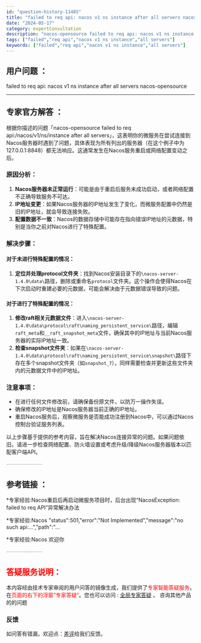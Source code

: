 ```yaml
---
id: "question-history-11485"
title: "failed to req api: nacos v1 ns instance after all servers nacos-opensource"
date: "2024-05-17"
category: expertConsultation
description: "nacos-opensource failed to req api: nacos v1 ns instance after all servers"
tags: ["failed","req api","nacos v1 ns instance","all servers"]
keywords: ["failed","req api","nacos v1 ns instance","all servers"]
---
```


## 用户问题 ： 
 failed to req api: nacos v1 ns instance after all servers nacos-opensource 

---------------
## 专家官方解答 ：

根据你描述的问题「nacos-opensource failed to req api:/nacos/v1/ns/instance after all servers」，这表明你的微服务在尝试连接到Nacos服务器时遇到了问题，具体表现为所有列出的服务器（在这个例子中为127.0.0.1:8848）都无法响应。这通常发生在Nacos服务重启或网络配置变动之后。

### 原因分析：
1. **Nacos服务器未正常运行**：可能是由于重启后服务未成功启动，或者网络配置不正确导致服务不可达。
2. **IP地址变更**：如果Nacos服务器的IP地址发生了变化，而微服务配置中仍然是旧的IP地址，就会导致连接失败。
3. **配置数据不一致**：Nacos的数据存储中可能存在指向错误IP地址的元数据，特别是当你之前对Nacos进行了特殊配置。

### 解决步骤：
#### 对于未进行特殊配置的情况：
1. **定位并处理protocol文件夹**：找到Nacos安装目录下的`\nacos-server-1.4.0\data\`路径，删除或重命名`protocol`文件夹。这个操作会使得Nacos在下次启动时重建必要的元数据，可能会解决由于元数据错误导致的问题。

#### 对于进行了特殊配置的情况：
1. **修改raft相关元数据文件**：进入`\nacos-server-1.4.0\data\protocol\raft\naming_persistent_service\`路径，编辑`raft_meta`和`__raft_snapshot_meta`文件，确保其中的IP地址与当前Nacos服务器的实际IP地址一致。
2. **检查snapshot文件夹**：如果在`\nacos-server-1.4.0\data\protocol\raft\naming_persistent_service\snapshot\`路径下存在多个snapshot文件夹（如`snapshot_7`），同样需要检查并更新这些文件夹内的元数据文件中的IP地址。

### 注意事项：
- 在进行任何文件修改前，请确保备份原文件，以防万一操作失误。
- 确保修改的IP地址是Nacos服务器当前正确的IP地址。
- 重启Nacos服务后，观察微服务是否能成功注册到Nacos中，可以通过Nacos控制台验证服务列表。

以上步骤基于提供的参考内容，旨在解决Nacos连接异常的问题。如果问题依旧，请进一步检查网络配置、防火墙设置或考虑升级/降级Nacos服务器版本以匹配客户端API。


<font color="#949494">---------------</font> 


## 参考链接 ：

*专家经验:Nacos重启后再启动微服务项目时，后台出现“NacosException: failed to req API”异常解决办法 
 
 *专家经验:Nacos "status":501,"error":"Not Implemented","message":"no such api:...","path":"... 
 
 *专家经验:Nacos 欢迎你 


 <font color="#949494">---------------</font> 
 


## <font color="#FF0000">答疑服务说明：</font> 

本内容经由技术专家审阅的用户问答的镜像生成，我们提供了<font color="#FF0000">专家智能答疑服务</font>，在<font color="#FF0000">页面的右下的浮窗”专家答疑“</font>。您也可以访问 : [全局专家答疑](https://opensource.alibaba.com/chatBot) 。 咨询其他产品的的问题

### 反馈
如问答有错漏，欢迎点：[差评](https://ai.nacos.io/user/feedbackByEnhancerGradePOJOID?enhancerGradePOJOId=13772)给我们反馈。
